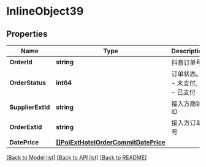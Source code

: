 # InlineObject39

## Properties

Name | Type | Description | Notes
------------ | ------------- | ------------- | -------------
**OrderId** | **string** | 抖音订单号 | [optional] 
**OrderStatus** | **int64** | 订单状态。0 - 未支付, 1 - 已支付 | [optional] 
**SupplierExtId** | **string** | 接入方商铺ID | [optional] 
**OrderExtId** | **string** | 接入方订单号 | [optional] 
**DatePrice** | [**[]PoiExtHotelOrderCommitDatePrice**](_poi_ext_hotel_order_commit_date_price.md) |  | [optional] 

[[Back to Model list]](../README.md#documentation-for-models) [[Back to API list]](../README.md#documentation-for-api-endpoints) [[Back to README]](../README.md)


